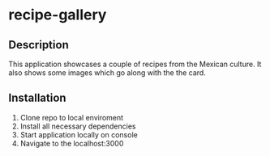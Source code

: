 # recipe-gallery

## Description

This application showcases a couple of recipes
from the Mexican culture. It also shows some images 
which go along with the the card.

## Installation

1. Clone repo to local enviroment
1. Install all necessary dependencies
1. Start application locally on console
1. Navigate to the localhost:3000